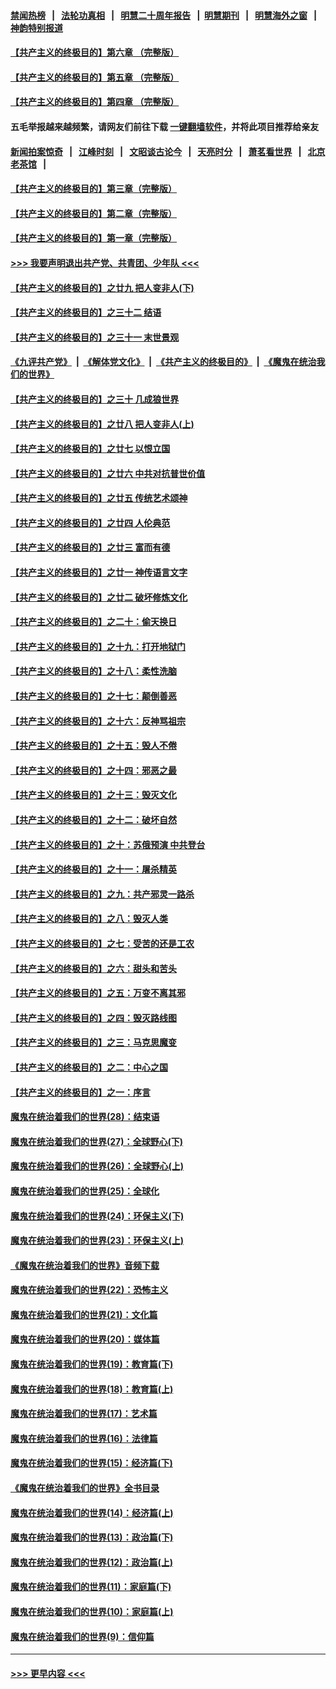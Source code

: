 #### [禁闻热榜](热点新闻.md?=0)  &nbsp;&nbsp;|&nbsp;&nbsp; [法轮功真相](https://github.com/gfw-breaker/truth/blob/master/README.md?=0) &nbsp;&nbsp;|&nbsp;&nbsp; [明慧二十周年报告](https://github.com/gfw-breaker/mh-reports/blob/master/README.md?=0) &nbsp;&nbsp;|&nbsp;&nbsp;[明慧期刊](https://github.com/gfw-breaker/mh-qikan) &nbsp;&nbsp;|&nbsp;&nbsp; [明慧海外之窗](https://github.com/gfw-breaker/mh-news/blob/master/README.md?=0) &nbsp;&nbsp;|&nbsp;&nbsp; [神韵特别报道](https://github.com/gfw-breaker/mh-news/blob/master/shenyun.md?=0)
#### [【共产主义的终极目的】第六章 （完整版）](../pages/nsc422/n11428913.md?t=03080603) 
#### [【共产主义的终极目的】第五章 （完整版）](../pages/nsc422/n11428912.md?t=03080603) 
#### [【共产主义的终极目的】第四章 （完整版）](../pages/nsc422/n11428907.md?t=03080603) 
#### 五毛举报越来越频繁，请网友们前往下载 [一键翻墙软件](https://github.com/gfw-breaker/ssr-accounts)，并将此项目推荐给亲友
#### [新闻拍案惊奇](https://github.com/gfw-breaker/banned-news/blob/master/pages/link4.md) &nbsp;&nbsp;|&nbsp;&nbsp; [江峰时刻](https://github.com/gfw-breaker/banned-news/blob/master/pages/link4.md) &nbsp;&nbsp;|&nbsp;&nbsp; [文昭谈古论今](https://github.com/gfw-breaker/banned-news/blob/master/pages/link4.md) &nbsp;&nbsp;|&nbsp;&nbsp; [天亮时分](https://github.com/gfw-breaker/banned-news/blob/master/pages/link4.md) &nbsp;&nbsp;|&nbsp;&nbsp; [萧茗看世界](https://github.com/gfw-breaker/banned-news/blob/master/pages/link4.md) &nbsp;&nbsp;|&nbsp;&nbsp; [北京老茶馆](https://github.com/gfw-breaker/banned-news/blob/master/pages/link4.md) &nbsp;&nbsp;|&nbsp;&nbsp; 
#### [【共产主义的终极目的】第三章（完整版）](../pages/nsc422/n11428848.md?t=03080603) 
#### [【共产主义的终极目的】第二章（完整版）](../pages/nsc422/n11428831.md?t=03080603) 
#### [【共产主义的终极目的】第一章（完整版）](../pages/nsc422/n11417651.md?t=03080603) 
#### [>>> 我要声明退出共产党、共青团、少年队 <<<](https://github.com/begood0513/goodnews/blob/master/quit/letter.md) 
#### [【共产主义的终极目的】之廿九 把人变非人(下)](../pages/nsc422/n11344140.md?t=03080603) 
#### [【共产主义的终极目的】之三十二 结语](../pages/nsc422/n11360535.md?t=03080603) 
#### [【共产主义的终极目的】之三十一 末世景观](../pages/nsc422/n11351129.md?t=03080603) 
#### [《九评共产党》](https://github.com/begood0513/9ping.md/blob/master/README.md) &nbsp;|&nbsp; [《解体党文化》](../../../../jtdwh.md/blob/master/README.md)  &nbsp;|&nbsp; [《共产主义的终极目的》](../../../../gczydzjmd.md/blob/master/README.md) &nbsp;|&nbsp; [《魔鬼在统治我们的世界》](../../../../mgztzwmdsj.md/blob/master/README.md) 
#### [【共产主义的终极目的】之三十 几成狼世界](../pages/nsc422/n11348280.md?t=03080603) 
#### [【共产主义的终极目的】之廿八 把人变非人(上)](../pages/nsc422/n11340492.md?t=03080603) 
#### [【共产主义的终极目的】之廿七 以恨立国](../pages/nsc422/n11336944.md?t=03080603) 
#### [【共产主义的终极目的】之廿六 中共对抗普世价值](../pages/nsc422/n11324785.md?t=03080603) 
#### [【共产主义的终极目的】之廿五 传统艺术颂神](../pages/nsc422/n11296396.md?t=03080603) 
#### [【共产主义的终极目的】之廿四 人伦典范](../pages/nsc422/n11296397.md?t=03080603) 
#### [【共产主义的终极目的】之廿三 富而有德](../pages/nsc422/n11283598.md?t=03080603) 
#### [【共产主义的终极目的】之廿一 神传语言文字](../pages/nsc422/n11263265.md?t=03080603) 
#### [【共产主义的终极目的】之廿二 破坏修炼文化](../pages/nsc422/n11245728.md?t=03080603) 
#### [【共产主义的终极目的】之二十：偷天换日](../pages/nsc422/n11238846.md?t=03080603) 
#### [【共产主义的终极目的】之十九：打开地狱门](../pages/nsc422/n11206376.md?t=03080603) 
#### [【共产主义的终极目的】之十八：柔性洗脑](../pages/nsc422/n11199994.md?t=03080603) 
#### [【共产主义的终极目的】之十七：颠倒善恶](../pages/nsc422/n11179782.md?t=03080603) 
#### [【共产主义的终极目的】之十六：反神骂祖宗](../pages/nsc422/n11166798.md?t=03080603) 
#### [【共产主义的终极目的】之十五：毁人不倦](../pages/nsc422/n11166792.md?t=03080603) 
#### [【共产主义的终极目的】之十四：邪恶之最](../pages/nsc422/n11150249.md?t=03080603) 
#### [【共产主义的终极目的】之十三：毁灭文化](../pages/nsc422/n11135227.md?t=03080603) 
#### [【共产主义的终极目的】之十二：破坏自然](../pages/nsc422/n11135214.md?t=03080603) 
#### [【共产主义的终极目的】之十：苏俄预演 中共登台](../pages/nsc422/n11118424.md?t=03080603) 
#### [【共产主义的终极目的】之十一：屠杀精英](../pages/nsc422/n11118442.md?t=03080603) 
#### [【共产主义的终极目的】之九：共产邪灵一路杀](../pages/nsc422/n11114139.md?t=03080603) 
#### [【共产主义的终极目的】之八：毁灭人类](../pages/nsc422/n11108503.md?t=03080603) 
#### [【共产主义的终极目的】之七：受苦的还是工农](../pages/nsc422/n11101809.md?t=03080603) 
#### [【共产主义的终极目的】之六：甜头和苦头](../pages/nsc422/n11096971.md?t=03080603) 
#### [【共产主义的终极目的】之五：万变不离其邪](../pages/nsc422/n11091285.md?t=03080603) 
#### [【共产主义的终极目的】之四：毁灭路线图](../pages/nsc422/n11086284.md?t=03080603) 
#### [【共产主义的终极目的】之三：马克思魔变](../pages/nsc422/n11061941.md?t=03080603) 
#### [【共产主义的终极目的】之二：中心之国](../pages/nsc422/n11047728.md?t=03080603) 
#### [【共产主义的终极目的】之一：序言](../pages/nsc422/n11086077.md?t=03080603) 
#### [魔鬼在统治着我们的世界(28)：结束语](../pages/nsc422/n10936246.md?t=03080603) 
#### [魔鬼在统治着我们的世界(27)：全球野心(下)](../pages/nsc422/n10928319.md?t=03080603) 
#### [魔鬼在统治着我们的世界(26)：全球野心(上)](../pages/nsc422/n10900318.md?t=03080603) 
#### [魔鬼在统治着我们的世界(25)：全球化](../pages/nsc422/n10788205.md?t=03080603) 
#### [魔鬼在统治着我们的世界(24)：环保主义(下)](../pages/nsc422/n10695307.md?t=03080603) 
#### [魔鬼在统治着我们的世界(23)：环保主义(上)](../pages/nsc422/n10688613.md?t=03080603) 
#### [《魔鬼在统治着我们的世界》音频下载](../pages/nsc422/n10635553.md?t=03080603) 
#### [魔鬼在统治着我们的世界(22)：恐怖主义](../pages/nsc422/n10614727.md?t=03080603) 
#### [魔鬼在统治着我们的世界(21)：文化篇](../pages/nsc422/n10597706.md?t=03080603) 
#### [魔鬼在统治着我们的世界(20)：媒体篇](../pages/nsc422/n10586579.md?t=03080603) 
#### [魔鬼在统治着我们的世界(19)：教育篇(下)](../pages/nsc422/n10564808.md?t=03080603) 
#### [魔鬼在统治着我们的世界(18)：教育篇(上)](../pages/nsc422/n10526970.md?t=03080603) 
#### [魔鬼在统治着我们的世界(17)：艺术篇](../pages/nsc422/n10499093.md?t=03080603) 
#### [魔鬼在统治着我们的世界(16)：法律篇](../pages/nsc422/n10485969.md?t=03080603) 
#### [魔鬼在统治着我们的世界(15)：经济篇(下)](../pages/nsc422/n10469975.md?t=03080603) 
#### [《魔鬼在统治着我们的世界》全书目录](../pages/nsc422/n10464261.md?t=03080603) 
#### [魔鬼在统治着我们的世界(14)：经济篇(上)](../pages/nsc422/n10457370.md?t=03080603) 
#### [魔鬼在统治着我们的世界(13)：政治篇(下)](../pages/nsc422/n10448270.md?t=03080603) 
#### [魔鬼在统治着我们的世界(12)：政治篇(上)](../pages/nsc422/n10444576.md?t=03080603) 
#### [魔鬼在统治着我们的世界(11)：家庭篇(下)](../pages/nsc422/n10440961.md?t=03080603) 
#### [魔鬼在统治着我们的世界(10)：家庭篇(上)](../pages/nsc422/n10435448.md?t=03080603) 
#### [魔鬼在统治着我们的世界(9)：信仰篇](../pages/nsc422/n10432159.md?t=03080603) 

----
#### [ >>> 更早内容 <<< ](../indexes/nsc422-earlier.md)
